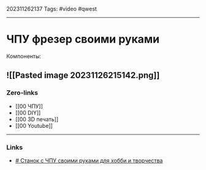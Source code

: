 202311262137
Tags: #video #qwest 

---
# ЧПУ фрезер своими руками

Компоненты:

![[Pasted image 20231126215142.png]]
---
### Zero-links

- [[00 ЧПУ]]
- [[00 DIY]]
- [[00 3D печать]]
- [[00 Youtube]]
---
### Links

- [# Станок с ЧПУ своими руками для хобби и творчества](https://www.youtube.com/watch?v=HnzeDcomN8E&t=367s)